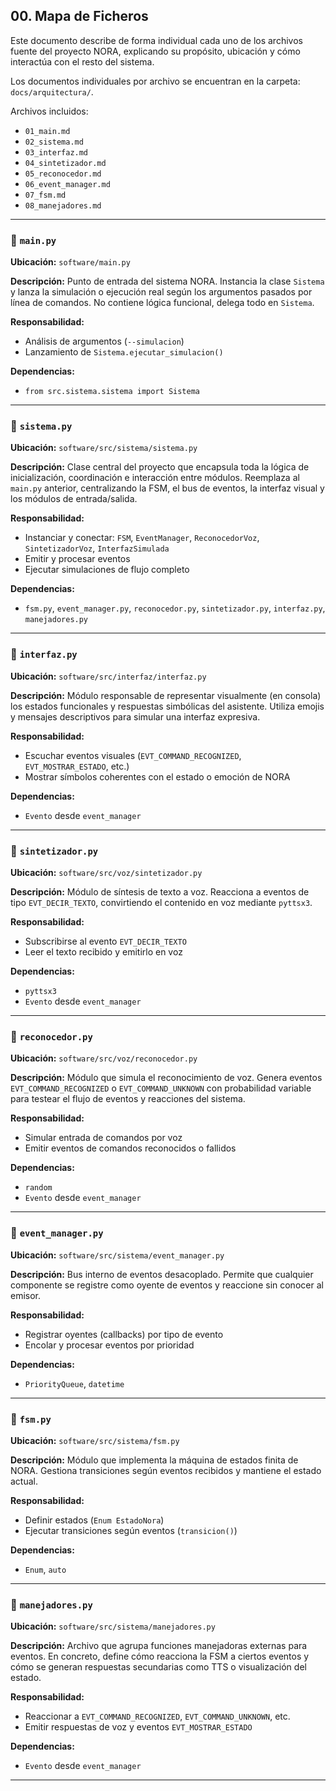 ## 00. Mapa de Ficheros

Este documento describe de forma individual cada uno de los archivos fuente del proyecto NORA, explicando su propósito, ubicación y cómo interactúa con el resto del sistema.

Los documentos individuales por archivo se encuentran en la carpeta: `docs/arquitectura/`.

Archivos incluidos:
- `01_main.md`
- `02_sistema.md`
- `03_interfaz.md`
- `04_sintetizador.md`
- `05_reconocedor.md`
- `06_event_manager.md`
- `07_fsm.md`
- `08_manejadores.md`

---

### 🔹 `main.py`
**Ubicación:** `software/main.py`

**Descripción:**
Punto de entrada del sistema NORA. Instancia la clase `Sistema` y lanza la simulación o ejecución real según los argumentos pasados por línea de comandos. No contiene lógica funcional, delega todo en `Sistema`.

**Responsabilidad:**
- Análisis de argumentos (`--simulacion`)
- Lanzamiento de `Sistema.ejecutar_simulacion()`

**Dependencias:**
- `from src.sistema.sistema import Sistema`

---

### 🔹 `sistema.py`
**Ubicación:** `software/src/sistema/sistema.py`

**Descripción:**
Clase central del proyecto que encapsula toda la lógica de inicialización, coordinación e interacción entre módulos. Reemplaza al `main.py` anterior, centralizando la FSM, el bus de eventos, la interfaz visual y los módulos de entrada/salida.

**Responsabilidad:**
- Instanciar y conectar: `FSM`, `EventManager`, `ReconocedorVoz`, `SintetizadorVoz`, `InterfazSimulada`
- Emitir y procesar eventos
- Ejecutar simulaciones de flujo completo

**Dependencias:**
- `fsm.py`, `event_manager.py`, `reconocedor.py`, `sintetizador.py`, `interfaz.py`, `manejadores.py`

---

### 🔹 `interfaz.py`
**Ubicación:** `software/src/interfaz/interfaz.py`

**Descripción:**
Módulo responsable de representar visualmente (en consola) los estados funcionales y respuestas simbólicas del asistente. Utiliza emojis y mensajes descriptivos para simular una interfaz expresiva.

**Responsabilidad:**
- Escuchar eventos visuales (`EVT_COMMAND_RECOGNIZED`, `EVT_MOSTRAR_ESTADO`, etc.)
- Mostrar símbolos coherentes con el estado o emoción de NORA

**Dependencias:**
- `Evento` desde `event_manager`

---

### 🔹 `sintetizador.py`
**Ubicación:** `software/src/voz/sintetizador.py`

**Descripción:**
Módulo de síntesis de texto a voz. Reacciona a eventos de tipo `EVT_DECIR_TEXTO`, convirtiendo el contenido en voz mediante `pyttsx3`.

**Responsabilidad:**
- Subscribirse al evento `EVT_DECIR_TEXTO`
- Leer el texto recibido y emitirlo en voz

**Dependencias:**
- `pyttsx3`
- `Evento` desde `event_manager`

---

### 🔹 `reconocedor.py`
**Ubicación:** `software/src/voz/reconocedor.py`

**Descripción:**
Módulo que simula el reconocimiento de voz. Genera eventos `EVT_COMMAND_RECOGNIZED` o `EVT_COMMAND_UNKNOWN` con probabilidad variable para testear el flujo de eventos y reacciones del sistema.

**Responsabilidad:**
- Simular entrada de comandos por voz
- Emitir eventos de comandos reconocidos o fallidos

**Dependencias:**
- `random`
- `Evento` desde `event_manager`

---

### 🔹 `event_manager.py`
**Ubicación:** `software/src/sistema/event_manager.py`

**Descripción:**
Bus interno de eventos desacoplado. Permite que cualquier componente se registre como oyente de eventos y reaccione sin conocer al emisor.

**Responsabilidad:**
- Registrar oyentes (callbacks) por tipo de evento
- Encolar y procesar eventos por prioridad

**Dependencias:**
- `PriorityQueue`, `datetime`

---

### 🔹 `fsm.py`
**Ubicación:** `software/src/sistema/fsm.py`

**Descripción:**
Módulo que implementa la máquina de estados finita de NORA. Gestiona transiciones según eventos recibidos y mantiene el estado actual.

**Responsabilidad:**
- Definir estados (`Enum EstadoNora`)
- Ejecutar transiciones según eventos (`transicion()`)

**Dependencias:**
- `Enum`, `auto`

---

### 🔹 `manejadores.py`
**Ubicación:** `software/src/sistema/manejadores.py`

**Descripción:**
Archivo que agrupa funciones manejadoras externas para eventos. En concreto, define cómo reacciona la FSM a ciertos eventos y cómo se generan respuestas secundarias como TTS o visualización del estado.

**Responsabilidad:**
- Reaccionar a `EVT_COMMAND_RECOGNIZED`, `EVT_COMMAND_UNKNOWN`, etc.
- Emitir respuestas de voz y eventos `EVT_MOSTRAR_ESTADO`

**Dependencias:**
- `Evento` desde `event_manager`

---

